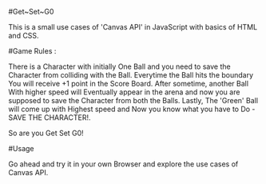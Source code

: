 #Get~Set~G0

This is a small use cases of 'Canvas API' in JavaScript with basics of HTML and CSS. 

#Game Rules :

There is a Character with initially One Ball and you need to save the Character from colliding with the Ball.
Everytime the Ball hits the boundary You will receive +1 point in the Score Board. After sometime, another Ball
With higher speed will Eventually appear in the arena and now you are supposed to save the Character from both the Balls.
Lastly, The 'Green' Ball will come up with Highest speed and Now you know what you have to Do - SAVE THE CHARACTER!.

So are you Get Set G0!

#Usage

Go ahead and try it in your own Browser and explore the use cases of Canvas API.

 